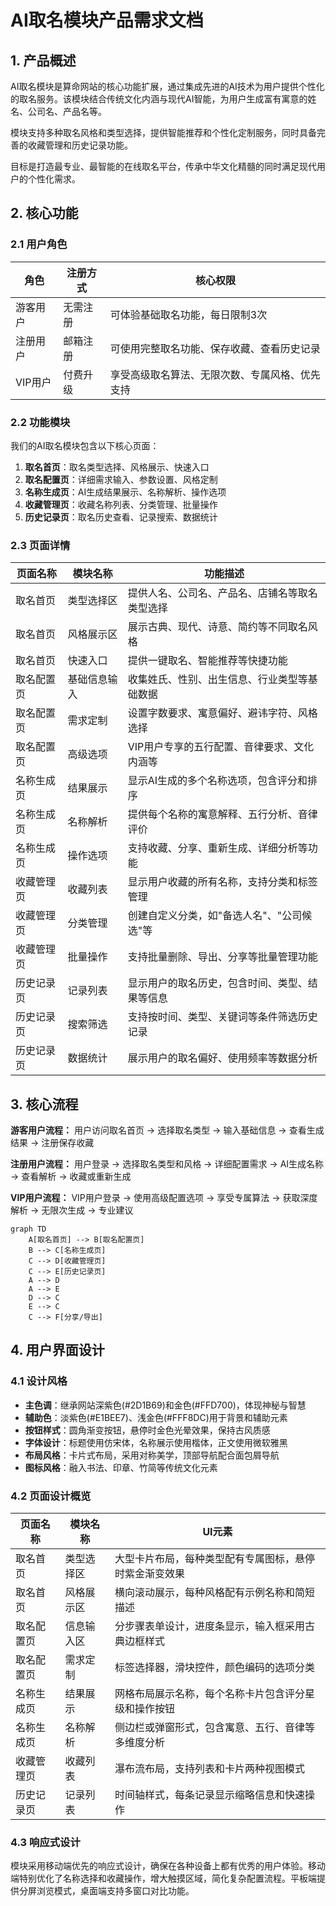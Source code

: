 # AI取名模块产品需求文档

## 1. 产品概述

AI取名模块是算命网站的核心功能扩展，通过集成先进的AI技术为用户提供个性化的取名服务。该模块结合传统文化内涵与现代AI智能，为用户生成富有寓意的姓名、公司名、产品名等。

模块支持多种取名风格和类型选择，提供智能推荐和个性化定制服务，同时具备完善的收藏管理和历史记录功能。

目标是打造最专业、最智能的在线取名平台，传承中华文化精髓的同时满足现代用户的个性化需求。

## 2. 核心功能

### 2.1 用户角色

| 角色 | 注册方式 | 核心权限 |
|------|----------|----------|
| 游客用户 | 无需注册 | 可体验基础取名功能，每日限制3次 |
| 注册用户 | 邮箱注册 | 可使用完整取名功能、保存收藏、查看历史记录 |
| VIP用户 | 付费升级 | 享受高级取名算法、无限次数、专属风格、优先支持 |

### 2.2 功能模块

我们的AI取名模块包含以下核心页面：

1. **取名首页**：取名类型选择、风格展示、快速入口
2. **取名配置页**：详细需求输入、参数设置、风格定制
3. **名称生成页**：AI生成结果展示、名称解析、操作选项
4. **收藏管理页**：收藏名称列表、分类管理、批量操作
5. **历史记录页**：取名历史查看、记录搜索、数据统计

### 2.3 页面详情

| 页面名称 | 模块名称 | 功能描述 |
|----------|----------|----------|
| 取名首页 | 类型选择区 | 提供人名、公司名、产品名、店铺名等取名类型选择 |
| 取名首页 | 风格展示区 | 展示古典、现代、诗意、简约等不同取名风格 |
| 取名首页 | 快速入口 | 提供一键取名、智能推荐等快捷功能 |
| 取名配置页 | 基础信息输入 | 收集姓氏、性别、出生信息、行业类型等基础数据 |
| 取名配置页 | 需求定制 | 设置字数要求、寓意偏好、避讳字符、风格选择 |
| 取名配置页 | 高级选项 | VIP用户专享的五行配置、音律要求、文化内涵等 |
| 名称生成页 | 结果展示 | 显示AI生成的多个名称选项，包含评分和排序 |
| 名称生成页 | 名称解析 | 提供每个名称的寓意解释、五行分析、音律评价 |
| 名称生成页 | 操作选项 | 支持收藏、分享、重新生成、详细分析等功能 |
| 收藏管理页 | 收藏列表 | 显示用户收藏的所有名称，支持分类和标签管理 |
| 收藏管理页 | 分类管理 | 创建自定义分类，如"备选人名"、"公司候选"等 |
| 收藏管理页 | 批量操作 | 支持批量删除、导出、分享等批量管理功能 |
| 历史记录页 | 记录列表 | 显示用户的取名历史，包含时间、类型、结果等信息 |
| 历史记录页 | 搜索筛选 | 支持按时间、类型、关键词等条件筛选历史记录 |
| 历史记录页 | 数据统计 | 展示用户的取名偏好、使用频率等数据分析 |

## 3. 核心流程

**游客用户流程：**
用户访问取名首页 → 选择取名类型 → 输入基础信息 → 查看生成结果 → 注册保存收藏

**注册用户流程：**
用户登录 → 选择取名类型和风格 → 详细配置需求 → AI生成名称 → 查看解析 → 收藏或重新生成

**VIP用户流程：**
VIP用户登录 → 使用高级配置选项 → 享受专属算法 → 获取深度解析 → 无限次生成 → 专业建议

```mermaid
graph TD
    A[取名首页] --> B[取名配置页]
    B --> C[名称生成页]
    C --> D[收藏管理页]
    C --> E[历史记录页]
    A --> D
    A --> E
    D --> C
    E --> C
    C --> F[分享/导出]
```

## 4. 用户界面设计

### 4.1 设计风格

- **主色调**：继承网站深紫色(#2D1B69)和金色(#FFD700)，体现神秘与智慧
- **辅助色**：淡紫色(#E1BEE7)、浅金色(#FFF8DC)用于背景和辅助元素
- **按钮样式**：圆角渐变按钮，悬停时金色光晕效果，保持古风质感
- **字体设计**：标题使用仿宋体，名称展示使用楷体，正文使用微软雅黑
- **布局风格**：卡片式布局，采用对称美学，顶部导航配合面包屑导航
- **图标风格**：融入书法、印章、竹简等传统文化元素

### 4.2 页面设计概览

| 页面名称 | 模块名称 | UI元素 |
|----------|----------|--------|
| 取名首页 | 类型选择区 | 大型卡片布局，每种类型配有专属图标，悬停时紫金渐变效果 |
| 取名首页 | 风格展示区 | 横向滚动展示，每种风格配有示例名称和简短描述 |
| 取名配置页 | 信息输入区 | 分步骤表单设计，进度条显示，输入框采用古典边框样式 |
| 取名配置页 | 需求定制 | 标签选择器，滑块控件，颜色编码的选项分类 |
| 名称生成页 | 结果展示 | 网格布局展示名称，每个名称卡片包含评分星级和操作按钮 |
| 名称生成页 | 名称解析 | 侧边栏或弹窗形式，包含寓意、五行、音律等多维度分析 |
| 收藏管理页 | 收藏列表 | 瀑布流布局，支持列表和卡片两种视图模式 |
| 历史记录页 | 记录列表 | 时间轴样式，每条记录显示缩略信息和快速操作 |

### 4.3 响应式设计

模块采用移动端优先的响应式设计，确保在各种设备上都有优秀的用户体验。移动端特别优化了名称选择和收藏操作，增大触摸区域，简化复杂配置流程。平板端提供分屏浏览模式，桌面端支持多窗口对比功能。